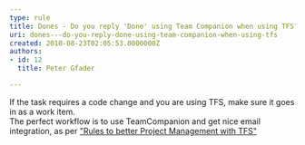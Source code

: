 ```yaml
---
type: rule
title: Dones - Do you reply 'Done' using Team Companion when using TFS?
uri: dones---do-you-reply-done-using-team-companion-when-using-tfs
created: 2010-08-23T02:05:53.0000000Z
authors:
- id: 12
  title: Peter Gfader

---
```


 If the task requires a code change and you are using TFS, make sure it goes in as a work item. 
<br>The perfect workflow is to use TeamCompanion and get nice email integration, as per ["Rules to better Project Management with TFS"](http&#58;//www.ssw.com.au/ssw/Standards/Rules/RulesToBetterProjectManagementWithTFS.aspx#SendDoneMail)

